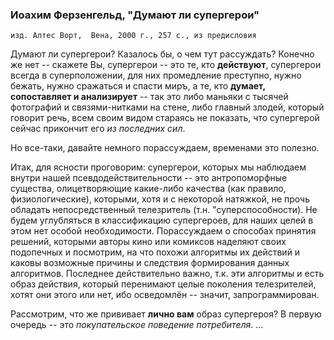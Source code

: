 ### Иоахим Ферзенгельд, "Думают ли супергерои"
    изд. Алтес Ворт,  Вена, 2000 г., 257 с., из предисловия


Думают ли супергерои? Казалось бы, о чем тут рассуждать? Конечно же нет -- скажете Вы, супергерои -- это те, кто **действуют**, супергерои всегда в суперположении, для них промедление преступно, нужно бежать, нужно сражаться и спасти миръ, а те, кто **думает, сопоставляет и анализирует** -- так это либо маньяки с тысячей фотографий и связями-нитками на стене, либо главный злодей, который говорит речь, всем своим видом стараясь не показать, что супергерой сейчас прикончит его *из последних сил*.

Но все-таки, давайте немного порассуждаем, временами это полезно.

Итак, для ясности проговорим: супергерои, которых мы наблюдаем внутри нашей псевдодействительности -- это антропоморфные существа, олицетворяющие какие-либо качества (как правило, физиологические), которыми, хотя и с некоторой натяжкой, не прочь обладать непосредственный телезритель (т.н. "суперспособности). Не будем углубляться в классификацию супергероев, для наших целей в этом нет особой необходимости.
Порассуждаем о способах принятия решений, которыми авторы кино или комиксов наделяют своих подопечных и посмотрим, на что похожи алгоритмы их действий и каковы возможные причины и следствия формирования данных алгоритмов. Последнее действительно важно, т.к. эти алгоритмы и есть образ действия, который перенимают целые поколения телезрителей, хотят они этого или нет, ибо осведомлён -- значит, запрограммирован.

Рассмотрим, что же прививает **лично вам** образ супергероя? В первую очередь -- это *покупательское поведение потребителя*.
…
